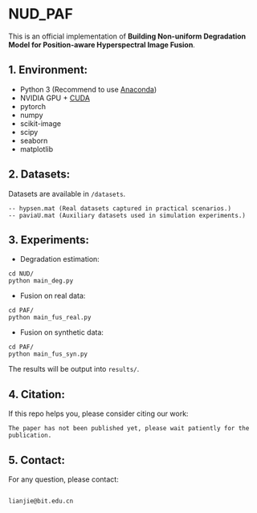 # NUD_PAF

This is an official implementation of **Building Non-uniform Degradation Model for Position-aware Hyperspectral Image Fusion**.

## 1. Environment:

- Python 3 (Recommend to use [Anaconda](https://www.anaconda.com/download/#linux))
- NVIDIA GPU + [CUDA](https://developer.nvidia.com/cuda-downloads)
- pytorch
- numpy
- scikit-image
- scipy
- seaborn
- matplotlib

## 2. Datasets:

Datasets are available in `/datasets`.
```shell
-- hypsen.mat (Real datasets captured in practical scenarios.)
-- paviaU.mat (Auxiliary datasets used in simulation experiments.)

```

## 3. Experiments:

- Degradation estimation:
```shell
cd NUD/
python main_deg.py 
```

- Fusion on real data:
```shell
cd PAF/
python main_fus_real.py 
```

- Fusion on synthetic data:
```shell
cd PAF/
python main_fus_syn.py 
```

The results will be output into `results/`. 

## 4. Citation:

If this repo helps you, please consider citing our work:

```shell
The paper has not been published yet, please wait patiently for the publication.
```

## 5. Contact:

For any question, please contact:

```shell

lianjie@bit.edu.cn

```

